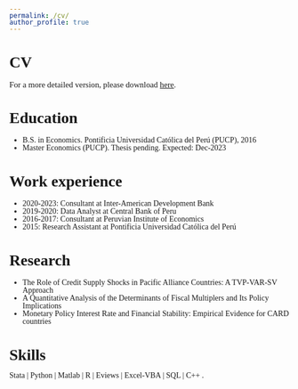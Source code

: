 ```yaml
---
permalink: /cv/
author_profile: true
---
```


<head>
  <link rel="stylesheet" type="text/css" href="https://cdn.jsdelivr.net/gh/aaaakshat/cm-web-fonts@latest/fonts.css">
  <style>
    body {
      font-family: "Computer Modern Serif", Typewriter;
    }
  </style>
</head>



<style>
  p {
    line-height: 0.5;
  }
  .section2 {
    line-height: 0.5;
  }
  * {
        line-height: 1; /* Adjust the value as desired */
    } 
</style>


# CV

<p style="font-size: 1.05em;">For a more detailed version, please download <a href='https://carlosguevara1.github.io/files/CV.pdf' target="_blank">here</a>.</p>

# Education
* B.S. in Economics. Pontificia Universidad Católica del Perú (PUCP), 2016 
* Master Economics (PUCP). Thesis pending. Expected: Dec-2023

# Work experience
* 2020-2023: Consultant at Inter-American Development Bank
* 2019-2020: Data Analyst at Central Bank of Peru
* 2016-2017: Consultant at Peruvian Institute of Economics
* 2015: Research Assistant at Pontificia Universidad Católica del Perú
  
# Research
* The Role of Credit Supply Shocks in Pacific Alliance Countries: A TVP-VAR-SV Approach
* A Quantitative Analysis of the Determinants of Fiscal Multiplers and Its Policy Implications
* Monetary Policy Interest Rate and Financial Stability: Empirical Evidence for CARD countries


# Skills
<p>Stata | Python | Matlab | R | Eviews | Excel-VBA | SQL | C++ .</p>

<!---{:.section2}-->

<!---
<style>
.skills-list {
  font-size: 15px;
}
</style>


<p style="font-size: 18px; font-weight: bold;">Skills</p>

<ul class="skills-list">
  <li>Matlab - Advanced</li>
  <li>Stata - Advanced</li>
  <li>Python - Advanced</li>
  <li>Excel/VBA - Advanced</li>
  <li>Eviews - Advanced</li>
  <li>R - Intermediate</li>
  <li>SQL - Intermediate</li>
  <li>Julia - Basic</li>
  <li>C++ - Basic</li>
</ul>
-->